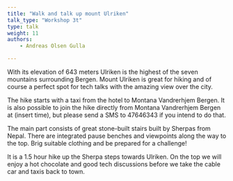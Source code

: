 ```yaml
---
title: "Walk and talk up mount Ulriken"
talk_type: "Workshop 3t"
type: talk
weight: 11
authors:
    - Andreas Olsen Gulla

---
```

With its elevation of 643 meters Ulriken is the highest of the seven mountains surrounding Bergen. Mount Ulriken is great for hiking and of course a perfect spot for tech talks with the amazing view over the city.



The hike starts with a taxi from the hotel to Montana Vandrerhjem Bergen. It is also possible to join the hike directly from Montana Vandrerhjem Bergen at (insert time), but please send a SMS to 47646343 if you intend to do that.



The main part consists of great stone-built stairs built by Sherpas from Nepal. There are integrated pause benches and viewpoints along the way to the top. Brig suitable clothing and be prepared for a challenge!



It is a 1.5 hour hike up the Sherpa steps towards Ulriken. On the top we will enjoy a hot chocolate and good tech discussions before we take the cable car and taxis back to town.
